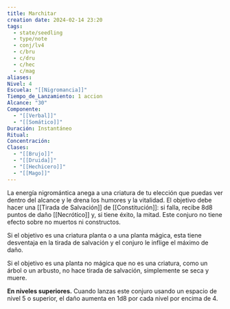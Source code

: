 ```yaml
---
title: Marchitar
creation date: 2024-02-14 23:20
tags:
  - state/seedling
  - type/note
  - conj/lv4
  - c/bru
  - c/dru
  - c/hec
  - c/mag
aliases: 
Nivel: 4
Escuela: "[[Nigromancia]]"
Tiempo_de_Lanzamiento: 1 accion
Alcance: "30"
Componente:
  - "[[Verbal]]"
  - "[[Somático]]"
Duración: Instantáneo
Ritual: 
Concentración: 
Clases:
  - "[[Brujo]]"
  - "[[Druida]]"
  - "[[Hechicero]]"
  - "[[Mago]]"
---
```

La energía nigromántica anega a una criatura de tu elección que puedas ver dentro del alcance y le drena los humores y la vitalidad. El objetivo debe hacer una [[Tirada de Salvación]] de [[Constitución]]: si falla, recibe 8d8 puntos de daño [[Necrótico]] y, si tiene éxito, la mitad. Este conjuro no tiene efecto sobre no muertos ni constructos.

Si el objetivo es una criatura planta o a una planta mágica, esta tiene desventaja en la tirada de salvación y el conjuro le inflige el máximo de daño.

Si el objetivo es una planta no mágica que no es una criatura, como un árbol o un arbusto, no hace tirada de salvación, simplemente se seca y muere.

**En niveles superiores.** Cuando lanzas este conjuro usando un espacio de nivel 5 o superior, el daño aumenta en 1d8 por cada nivel por encima de 4.
